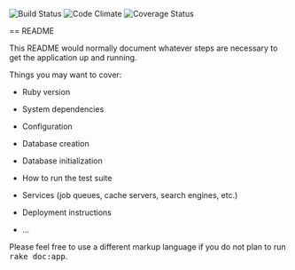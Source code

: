 ![Build Status](https://codeship.com/projects/5372eae0-a01e-0133-046d-6af23f5d89a3/status?branch=master)
![Code Climate](https://codeclimate.com/github/oreeve/cluster.png)
![Coverage Status](https://coveralls.io/repos/oreeve/cluster/badge.png)


== README

This README would normally document whatever steps are necessary to get the
application up and running.

Things you may want to cover:

* Ruby version

* System dependencies

* Configuration

* Database creation

* Database initialization

* How to run the test suite

* Services (job queues, cache servers, search engines, etc.)

* Deployment instructions

* ...


Please feel free to use a different markup language if you do not plan to run
<tt>rake doc:app</tt>.
